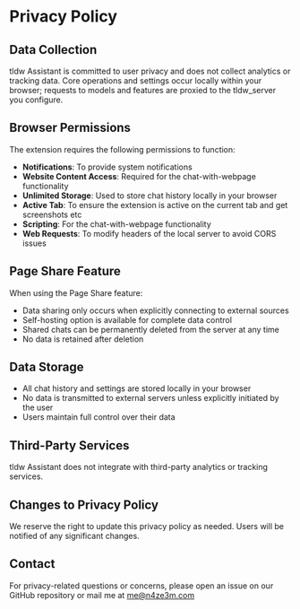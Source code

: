 # Privacy Policy

## Data Collection
tldw Assistant is committed to user privacy and does not collect analytics or tracking data. Core operations and settings occur locally within your browser; requests to models and features are proxied to the tldw_server you configure.

## Browser Permissions
The extension requires the following permissions to function:

- **Notifications**: To provide system notifications
- **Website Content Access**: Required for the chat-with-webpage functionality
- **Unlimited Storage**: Used to store chat history locally in your browser
- **Active Tab**: To ensure the extension is active on the current tab and get screenshots etc
- **Scripting**: For the chat-with-webpage functionality
- **Web Requests**: To modify headers of the local server to avoid CORS issues

## Page Share Feature
When using the Page Share feature:

- Data sharing only occurs when explicitly connecting to external sources
- Self-hosting option is available for complete data control
- Shared chats can be permanently deleted from the server at any time
- No data is retained after deletion

## Data Storage
- All chat history and settings are stored locally in your browser
- No data is transmitted to external servers unless explicitly initiated by the user
- Users maintain full control over their data

## Third-Party Services
tldw Assistant does not integrate with third-party analytics or tracking services.

## Changes to Privacy Policy
We reserve the right to update this privacy policy as needed. Users will be notified of any significant changes.

## Contact
For privacy-related questions or concerns, please open an issue on our GitHub repository or mail me at me@n4ze3m.com
